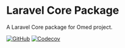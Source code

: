 Laravel Core Package
====
A Laravel Core package for Omed project.

[![GitHub](https://img.shields.io/github/workflow/status/omedphp/laravel-core/CI?style=flat-square)](https://github.com/omedphp/laravel-core/actions?query=workflow%3ACI+branch%3Amaster)
[![Codecov](https://img.shields.io/codecov/c/github/omedphp/laravel-core?style=flat-square)](https://codecov.io/gh/omedphp/laravel-core/branch/master)